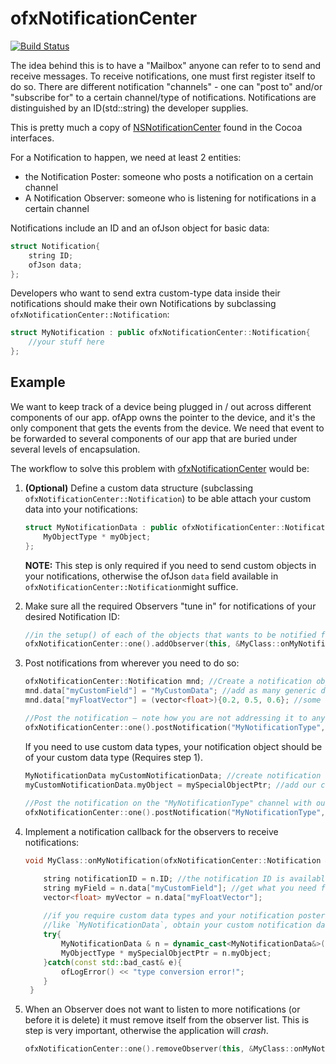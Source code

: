 # ofxNotificationCenter

[![Build Status](https://travis-ci.org/local-projects/ofxNotificationCenter.svg?branch=master)](https://travis-ci.org/local-projects/ofxNotificationCenter)


The idea behind this is to have a "Mailbox" anyone can refer to to send and receive messages.
To receive notifications, one must first register itself to do so.
There are different notification "channels" - one can "post to" and/or "subscribe for" to a certain
channel/type of notifications. Notifications are distinguished by an ID(std::string) the developer supplies.

This is pretty much a copy of [NSNotificationCenter](https://developer.apple.com/documentation/foundation/nsnotificationcenter) found in the Cocoa interfaces.

For a Notification to happen, we need at least 2 entities:

* the Notification Poster: someone who posts a notification on a certain channel
* A Notification Observer: someone who is listening for notifications in a certain channel

Notifications include an ID and an ofJson object for basic data:

```c++
struct Notification{
	string ID;
	ofJson data;
};
```

Developers who want to send extra custom-type data inside their notifications should make their own Notifications by subclassing `ofxNotificationCenter::Notification`:

```c++
struct MyNotification : public ofxNotificationCenter::Notification{
	//your stuff here
};
```

## Example

We want to keep track of a device being plugged in / out across different components of our app.
ofApp owns the pointer to the device, and it's the only component that gets the events from the device.
We need that event to be forwarded to several components of our app that are buried under several levels of
encapsulation.

The workflow to solve this problem with [ofxNotificationCenter](https://github.com/armadillu/ofxNotificationCenter) would be:

1. **(Optional)** Define a custom data structure (subclassing `ofxNotificationCenter::Notification`) to be able attach your custom data into your notifications:

	```c++
	struct MyNotificationData : public ofxNotificationCenter::Notification {
		MyObjectType * myObject;
	};
	```
	**NOTE:** This step is only required if you need to send custom objects in your notifications, otherwise the ofJson `data` field available in `ofxNotificationCenter::Notification`might suffice.
	
2. Make sure all the required Observers "tune in" for notifications of your desired Notification ID:

	```c++
	//in the setup() of each of the objects that wants to be notified for this Notification ID
	ofxNotificationCenter::one().addObserver(this, &MyClass::onMyNotification, "MyNotificationType");
	```


3. Post notifications from wherever you need to do so:
 
	```c++
	ofxNotificationCenter::Notification mnd; //Create a notification object to send along
	mnd.data["myCustomField"] = "MyCustomData"; //add as many generic data types as you need
	mnd.data["myFloatVector"] = (vector<float>){0.2, 0.5, 0.6}; //some standard std structures also supported
	
	//Post the notification – note how you are not addressing it to anyone in particular.
	ofxNotificationCenter::one().postNotification("MyNotificationType", mnd);
	```
	
	If you need to use custom data types, your notification object should be of your custom data type (Requires step 1).
	
	```c++
	MyNotificationData myCustomNotificationData; //create notification object with our custom data type
	myCustomNotificationData.myObject = mySpecialObjectPtr; //add our custom type data in
		
	//Post the notification on the "MyNotificationType" channel with our data
	ofxNotificationCenter::one().postNotification("MyNotificationType", myCustomNotificationData);
	```

4. Implement a notification callback for the observers to receive notifications:

	```c++	 
	void MyClass::onMyNotification(ofxNotificationCenter::Notification & n){

		string notificationID = n.ID; //the notification ID is available to you
		string myField = n.data["myCustomField"]; //get what you need from the data field
		vector<float> myVector = n.data["myFloatVector"]; 
		
		//if you require custom data types and your notification poster sent a custom type
		//like `MyNotificationData`, obtain your custom notification data by dynamic casting
		try{
			MyNotificationData & n = dynamic_cast<MyNotificationData&>(n);
			MyObjectType * mySpecialObjectPtr = n.myObject;
		}catch(const std::bad_cast& e){
			ofLogError() << "type conversion error!";
		}
	 }
	```

 
5. When an Observer does not want to listen to more notifications (or before it is delete) it must remove
 itself from the observer list. This is step is very important, otherwise the application will *crash*.
 
	```c++
	ofxNotificationCenter::one().removeObserver(this, &MyClass::onMyNotification, "MyNotificationType");
	```
